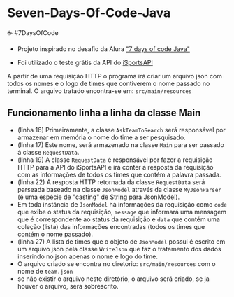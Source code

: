 # Seven-Days-Of-Code-Java
☕ #7DaysOfCode

- Projeto inspirado no desafio da Alura ["7 days of code Java"](https://7daysofcode.io/matricula/java)

- Foi utilizado o teste grátis da API do [iSportsAPI](https://www.isportsapi.com/)

A partir de uma requisição HTTP o programa irá criar um arquivo json com todos os nomes e o logo de times que contiverem o nome passado no terminal. O arquivo tratado encontra-se em: `src/main/resources`


## Funcionamento linha a linha da classe Main

- (linha 16) Primeiramente, a classe `AskTeamToSearch` será responsável por armazenar em memória o nome do time a ser pesquisado. 
- (linha 17) Este nome, será armazenado na classe `Main` para ser passado á classe `RequestData`. 
- (linha 19) A classe `RequestData` é responsável por fazer a requisição HTTP para a API do iSportsAPI e irá conter a resposta da requisição com as informações de todos os times que contém a palavra passada. 
- (linha 22) A resposta HTTP retornada da classe `RequestData` será parseada baseado na classe `JsonModel` através da classe `MyJsonParser` (é uma espécie de "casting" de String para JsonModel). 
- Em toda instância de `JsonModel` há informações da requisição como `code` que exibe o status da requisição, `message` que informará uma mensagem que é correspondente ao status da requisição e `data` que contém uma coleção (lista) das informações encontradas (todos os times que contém o nome passado).
- (linha 27) A lista de times que o objeto de `JsonModel` possui é escrito em um arquivo json pela classe `WriteJson` que faz o tratamento dos dados inserindo no json apenas o nome e logo do time. 
- O arquivo criado se encontra no diretorio: `src/main/resources` com o nome de `team.json`
- se não existir o arquivo neste diretório, o arquivo será criado, se ja houver o arquivo, sera sobrescrito.
